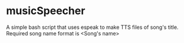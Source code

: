 # musicSpeecher
A simple bash script that uses espeak to make TTS files of song's title.
Required song name format is 
    <Num in the album><space><Song's name><extension>
